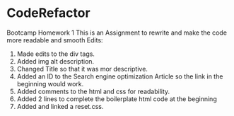# CodeRefactor
Bootcamp Homework 1
This is an Assignment to rewrite and make the code more readable and smooth
Edits:
1. Made edits to the div tags.
2. Added img alt description.
3. Changed Title so that it was mor descriptive.
4. Added an ID to the Search engine optimization Article so the link in the beginning would work.
5. Added comments to the html and css for readability.
6. Added 2 lines to complete the boilerplate html code at the beginning
7. Added and linked a reset.css.
